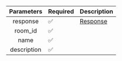 | Parameters  | Required           | Description             |
|:-----------:|--------------------|-------------------------|
|  response   | :white_check_mark: | [Response](Response.md) |
|   room_id   | :white_check_mark: |                         |
|    name     | :white_check_mark: |                         |
| description | :white_check_mark: |                         |